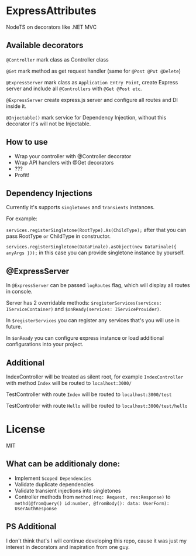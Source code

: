 # ExpressAttributes
NodeTS on decorators like .NET MVC

## Available decorators
`@Controller` mark class as Controller class

`@Get` mark method as get request handler (same for `@Post @Put @Delete`)

`@ExpressServer` mark class as `Application Entry Point`, create Express server and include all `@Controllers` with `@Get @Post etc`.

`@ExpressServer` create express.js server and configure all routes and DI inside it.

`@Injectable()` mark service for Dependency Injection, without this decorator it's will not be Injectable.

## How to use
 * Wrap your controller with @Controller decorator
 * Wrap API handlers with @Get decorators
 * ???
 * Profit!

## Dependency Injections

Currently it's supports `singletones` and `transients` instances.

For example:

```services.registerSingletone(RootType).As(ChildType);``` after that you can pass RootType `or` ChildType in constructor.

```services.registerSingletone(DataFinale).asObject(new DataFinale({ anyArgs }));``` in this case you can provide singletone instance by yourself.

## @ExpressServer

In `@ExpressServer` can be passed `logRoutes` flag, which will display all routes in console.

Server has 2 overridable methods: ```$registerServices(services: IServiceContainer)``` and ```$onReady(services: IServiceProvider)```.

In `$registerServices` you can register any services that's you will use in future.

In `$onReady` you can configure express instance or load additional configurations into your project.

## Additional

IndexController will be treated as silent root, for example `IndexController` with method `Index` will be routed to `localhost:3000/`

TestController with route `Index` will be routed to `localhost:3000/test`

TestController with route `Hello` will be routed to `localhost:3000/test/hello`

# License
MIT

## What can be additionaly done:
* Implement `Scoped Dependencies`
* Validate duplicate dependencies
* Validate transient injections into singletones
* Controller methods from ```method(req: Request, res:Response)``` to ```methd(@fromQuery() id:number, @fromBody(): data: UserForm): UserAuthResponse```

## PS Additional 

I don't think that's I will continue developing this repo, cause it was just my interest in decorators and inspiration from one guy.